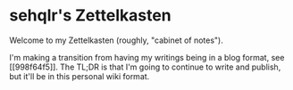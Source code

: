 # sehqlr's Zettelkasten

Welcome to my Zettelkasten (roughly, "cabinet of notes").

I'm making a transition from having my writings being in a blog format, see [[998f64f5]]. The TL;DR is that I'm going to continue to write and publish, but it'll be in this personal wiki format.